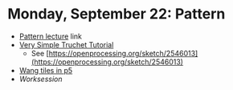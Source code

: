 # Monday, September 22: Pattern


* [Pattern lecture](https://github.com/golanlevin/lectures/tree/master/lecture_pattern) link
* [Very Simple Truchet Tutorial](https://openprocessing.org/sketch/2731464)
	* See [https://openprocessing.org/sketch/2546013](https://openprocessing.org/sketch/2546013)
* [Wang tiles in p5](https://editor.p5js.org/golan/sketches/vUSpJuD6f)
* *Worksession*